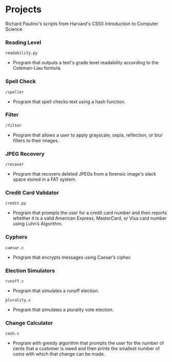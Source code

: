 # Projects
Richard Paulino's scripts from Harvard's CS50 Introduction to Computer Science

### Reading Level
```readability.py```
- Program that outputs a text's grade level readability according to the Coleman-Liau formula.

### Spell Check
```/speller```
- Program that spell checks text using a hash function.

### Filter
```/filter```
- Program that allows a user to apply grayscale, sepia, reflection, or blur filters to their images.

### JPEG Recovery
```/recover```
- Program that recovers deleted JPEGs from a forensic image's slack space stored in a FAT system.

### Credit Card Validator
```credit.py```
- Program that prompts the user for a credit card number and then reports whether it is a valid American Express, MasterCard, or Visa card number using Luhn’s Algorithm.

### Cyphers
```caesar.c```
- Program that encrypts messages using Caesar’s cipher.

### Election Simulators
```runoff.c```
- Program that simulates a runoff election.

```plurality.c```
- Program that simulates a plurality vote election.

### Change Calculator
```cash.c```
- Program with greedy algorithm that prompts the user for the number of cents that a customer is owed and then prints the smallest number of coins with which that change can be made.
